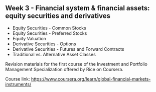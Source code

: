 ## Week 3 - Financial system & financial assets: equity securities and derivatives
+ Equity Securities - Common Stocks
+ Equity Securities - Preferred Stocks
+ Equity Valuation
+ Derivative Securities - Options
+ Derivative Securities - Futures and Forward Contracts
+ Traditional vs. Alternative Asset Classes

Revision materials for the first course of the Investment and Portfolio Management Specialization offered by Rice on Coursera.

Course link: https://www.coursera.org/learn/global-financial-markets-instruments/
